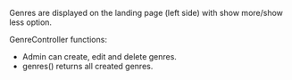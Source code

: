 Genres are displayed on the landing page (left side) with show more/show less option. 

GenreController functions:

- Admin can create, edit and delete genres.
- genres() returns all created genres.